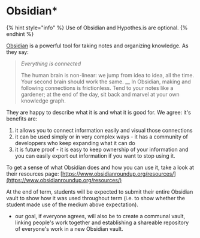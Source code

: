 # Obsidian\*

{% hint style="info" %}
Use of Obsidian and Hypothes.is are optional.&#x20;
{% endhint %}



[Obsidian](https://obsidian.md) is a powerful tool for taking notes and organizing knowledge. As they say:

> _Everything is connected_
>
> The human brain is non-linear: we jump from idea to idea, all the time. Your second brain should work the same. __ In Obsidian, making and following connections is frictionless. Tend to your notes like a gardener; at the end of the day, sit back and marvel at your own knowledge graph.

They are happy to describe what it is and what it is good for. We agree: it's benefits are:

1. it allows you to connect information easily and visual those connections
2. it can be used simply or in very complex ways - it has a community of developpers who keep expanding what it can do
3. it is future proof - it is easy to keep ownership of your information and you can easily export out information if you want to stop using it.&#x20;

To get a sense of what Obsidian does and how you can use it, take a look at their resources page: [https://www.obsidianroundup.org/resources/](https://www.obsidianroundup.org/resources/)

At the end of term, students will be expected to submit their entire Obsidian vault to show how it was used throughout term (i.e. to show whether the student made use of the medium above expectation).&#x20;

* our goal, if everyone agrees, will also be to create a communal vault, linking people's work together and establishing a shareable repository of everyone's work in a new Obsidian vault.&#x20;
